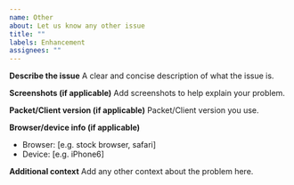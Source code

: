 ```yaml
---
name: Other
about: Let us know any other issue
title: ""
labels: Enhancement
assignees: ""
---
```


**Describe the issue**
A clear and concise description of what the issue is.

**Screenshots (if applicable)**
Add screenshots to help explain your problem.

**Packet/Client version (if applicable)**
Packet/Client version you use.

**Browser/device info (if applicable)**

- Browser: [e.g. stock browser, safari]
- Device: [e.g. iPhone6]

**Additional context**
Add any other context about the problem here.
